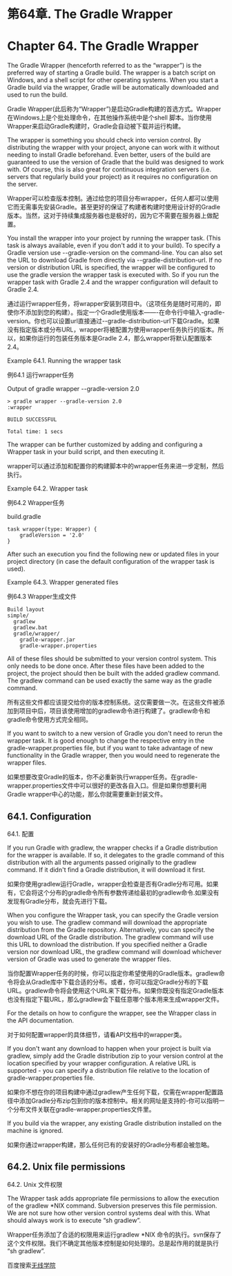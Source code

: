 # **第64章. The Gradle Wrapper**

# **Chapter 64. The Gradle Wrapper**

The Gradle Wrapper (henceforth referred to as the “wrapper”) is the preferred way of starting a Gradle build. The wrapper is a batch script on Windows, and a shell script for other operating systems. When you start a Gradle build via the wrapper, Gradle will be automatically downloaded and used to run the build.

Gradle Wrapper(此后称为“Wrapper”)是启动Gradle构建的首选方式。Wrapper在Windows上是个批处理命令，在其他操作系统中是个shell
脚本。当你使用Wrapper来启动Gradle构建时，Gradle会自动被下载并运行构建。

The wrapper is something you should check into version control. By distributing the wrapper with your project, anyone can work with it without needing to install Gradle beforehand. Even better, users of the build are guaranteed to use the version of Gradle that the build was designed to work with. Of course, this is also great for continuous integration servers (i.e. servers that regularly build your project) as it requires no configuration on the server.

Wrapper可以检查版本控制。通过给您的项目分布wrapper，任何人都可以使用它而无需事先安装Gradle。甚至更好的保证了构建者构建时使用设计好的Gradle版本。当然，这对于持续集成服务器也是极好的，因为它不需要在服务器上做配置。

You install the wrapper into your project by running the wrapper task. (This task is always available, even if you don't add it to your build). To specify a Gradle version use --gradle-version on the command-line. You can also set the URL to download Gradle from directly via --gradle-distribution-url. If no version or distribution URL is specified, the wrapper will be configured to use the gradle version the wrapper task is executed with. So if you run the wrapper task with Gradle 2.4 and the wrapper configuration will default to Gradle 2.4.

通过运行wrapper任务，将wrapper安装到项目中。（这项任务是随时可用的，即使你不添加到您的构建）。指定一个Gradle使用版本——-在命令行中输入-gradle-version。你也可以设置url直接通过--gradle-distribution-url下载Gradle。如果没有指定版本或分布URL，wrapper将被配置为使用wrapper任务执行的版本。所以，如果你运行的包装任务版本是Gradle 2.4，那么wrapper将默认配置版本2.4。

Example 64.1. Running the wrapper task

例64.1  运行wrapper任务

Output of gradle wrapper --gradle-version 2.0
```
> gradle wrapper --gradle-version 2.0
:wrapper

BUILD SUCCESSFUL

Total time: 1 secs
```

The wrapper can be further customized by adding and configuring a Wrapper task in your build script, and then executing it.

wrapper可以通过添加和配置你的构建脚本中的wrapper任务来进一步定制，然后执行。

Example 64.2. Wrapper task

例64.2  Wrapper任务

build.gradle
```
task wrapper(type: Wrapper) {
    gradleVersion = '2.0'
}
```

After such an execution you find the following new or updated files in your project directory (in case the default configuration of the wrapper task is used).

Example 64.3. Wrapper generated files

例64.3  Wrapper生成文件
```
Build layout
simple/
  gradlew
  gradlew.bat
  gradle/wrapper/
    gradle-wrapper.jar
    gradle-wrapper.properties
```

All of these files should be submitted to your version control system. This only needs to be done once. After these files have been added to the project, the project should then be built with the added gradlew command. The gradlew command can be used exactly the same way as the gradle command.

所有这些文件都应该提交给你的版本控制系统。这仅需要做一次。在这些文件被添加到项目中后，项目该使用增加的gradlew命令进行构建了。gradlew命令和gradle命令使用方式完全相同。

If you want to switch to a new version of Gradle you don't need to rerun the wrapper task. It is good enough to change the respective entry in the gradle-wrapper.properties file, but if you want to take advantage of new functionality in the Gradle wrapper, then you would need to regenerate the wrapper files.

如果想要改变Gradle的版本，你不必重新执行wrapper任务。在gradle-wrapper.properties文件中可以很好的更改各自入口。但是如果你想要利用Gradle wrapper中心的功能，那么你就需要重新封装文件。

## **64.1. Configuration**

64.1. 配置

If you run Gradle with gradlew, the wrapper checks if a Gradle distribution for the wrapper is available. If so, it delegates to the gradle command of this distribution with all the arguments passed originally to the gradlew command. If it didn't find a Gradle distribution, it will download it first.

如果你使用gradlew运行Gradle，wrapper会检查是否有Gradle分布可用。如果有，它会将这个分布的gradle命令所有参数传递给最初的gradlew命令.如果没有发现有Gradle分布，就会先进行下载。

When you configure the Wrapper task, you can specify the Gradle version you wish to use. The gradlew command will download the appropriate distribution from the Gradle repository. Alternatively, you can specify the download URL of the Gradle distribution. The gradlew command will use this URL to download the distribution. If you specified neither a Gradle version nor download URL, the gradlew command will download whichever version of Gradle was used to generate the wrapper files.

当你配置Wrapper任务的时候，你可以指定你希望使用的Gradle版本。gradlew命令将会从Gradle库中下载合适的分布。或者，你可以指定Gradle分布的下载URL。gradlew命令将会使用这个URL来下载分布。如果你既没有指定Gradle版本也没有指定下载URL，那么gradlew会下载任意哪个版本用来生成wrapper文件。

For the details on how to configure the wrapper, see the Wrapper class in the API documentation.

对于如何配置wrapper的具体细节，请看API文档中的wrapper类。

If you don't want any download to happen when your project is built via gradlew, simply add the Gradle distribution zip to your version control at the location specified by your wrapper configuration. A relative URL is supported - you can specify a distribution file relative to the location of gradle-wrapper.properties file.

如果你不想在你的项目构建中通过gradlew产生任何下载，仅需在wrapper配置路径中添加Gradle分布zip包到你的版本控制中。相关的网址是支持的-你可以指明一个分布文件关联在gradle-wrapper.properties文件里。

If you build via the wrapper, any existing Gradle distribution installed on the machine is ignored.

如果你通过wrapper构建，那么任何已有的安装好的Gradle分布都会被忽略。

## **64.2. Unix file permissions**

64.2. Unix 文件权限

The Wrapper task adds appropriate file permissions to allow the execution of the gradlew *NIX command. Subversion preserves this file permission. We are not sure how other version control systems deal with this. What should always work is to execute “sh gradlew”.

Wrapper任务添加了合适的权限用来运行gradlew *NIX 
命令的执行。svn保存了这个文件权限。我们不确定其他版本控制是如何处理的。总是起作用的就是执行 “sh gradlew”.

百度搜索[无线学院](http://wirelesscollege.cn)

